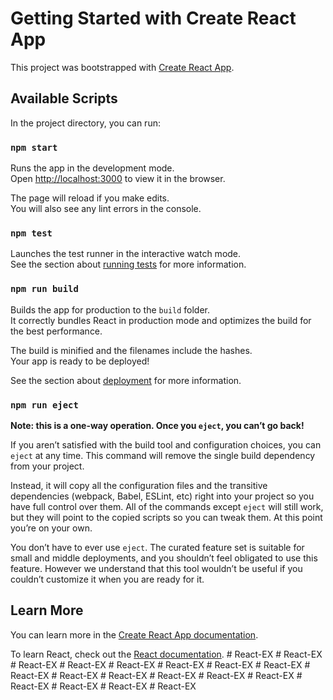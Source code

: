 # Getting Started with Create React App

This project was bootstrapped with [Create React App](https://github.com/facebook/create-react-app).

## Available Scripts

In the project directory, you can run:

### `npm start`

Runs the app in the development mode.\
Open [http://localhost:3000](http://localhost:3000) to view it in the browser.

The page will reload if you make edits.\
You will also see any lint errors in the console.

### `npm test`

Launches the test runner in the interactive watch mode.\
See the section about [running tests](https://facebook.github.io/create-react-app/docs/running-tests) for more information.

### `npm run build`

Builds the app for production to the `build` folder.\
It correctly bundles React in production mode and optimizes the build for the best performance.

The build is minified and the filenames include the hashes.\
Your app is ready to be deployed!

See the section about [deployment](https://facebook.github.io/create-react-app/docs/deployment) for more information.

### `npm run eject`

**Note: this is a one-way operation. Once you `eject`, you can’t go back!**

If you aren’t satisfied with the build tool and configuration choices, you can `eject` at any time. This command will remove the single build dependency from your project.

Instead, it will copy all the configuration files and the transitive dependencies (webpack, Babel, ESLint, etc) right into your project so you have full control over them. All of the commands except `eject` will still work, but they will point to the copied scripts so you can tweak them. At this point you’re on your own.

You don’t have to ever use `eject`. The curated feature set is suitable for small and middle deployments, and you shouldn’t feel obligated to use this feature. However we understand that this tool wouldn’t be useful if you couldn’t customize it when you are ready for it.

## Learn More

You can learn more in the [Create React App documentation](https://facebook.github.io/create-react-app/docs/getting-started).

To learn React, check out the [React documentation](https://reactjs.org/).
#   R e a c t - E X  
 #   R e a c t - E X  
 #   R e a c t - E X  
 #   R e a c t - E X  
 #   R e a c t - E X  
 #   R e a c t - E X  
 #   R e a c t - E X  
 #   R e a c t - E X  
 #   R e a c t - E X  
 #   R e a c t - E X  
 #   R e a c t - E X  
 #   R e a c t - E X  
 #   R e a c t - E X  
 #   R e a c t - E X  
 #   R e a c t - E X  
 #   R e a c t - E X  
 #   R e a c t - E X  
 #   R e a c t - E X  
 